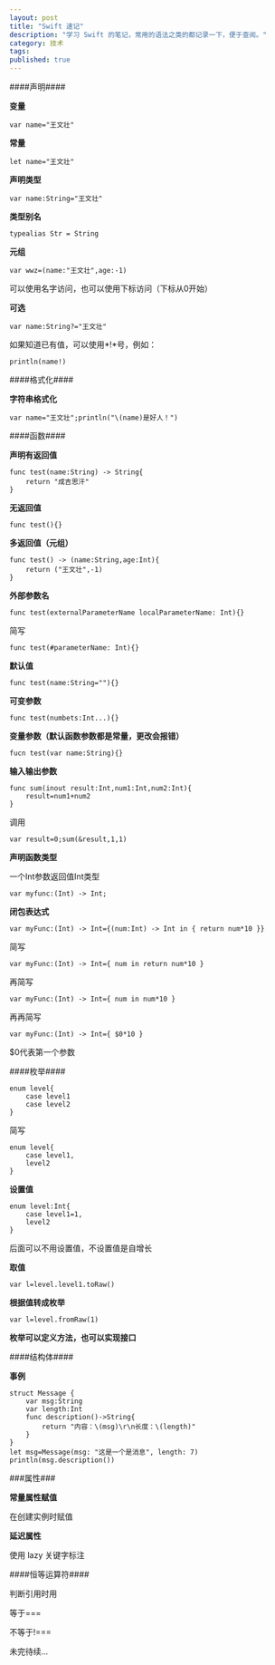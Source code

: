 ```yaml
---
layout: post
title: "Swift 速记"
description: "学习 Swift 的笔记，常用的语法之类的都记录一下，便于查阅。"
category: 技术
tags: 
published: true
---
```


####声明####

**变量**

	var name="王文壮"

**常量**

	let name="王文壮"

**声明类型**

	var name:String="王文壮"

**类型别名**

	typealias Str = String

**元组**

	var wwz=(name:"王文壮",age:-1)

可以使用名字访问，也可以使用下标访问（下标从0开始）

**可选**

	var name:String?="王文壮"

如果知道已有值，可以使用*!*号，例如：

	println(name!)

####格式化####

**字符串格式化**

	var name="王文壮";println("\(name)是好人！")

####函数####

**声明有返回值**

	func test(name:String) -> String{
		return "成吉思汗"
	}

**无返回值**

	func test(){}

**多返回值（元组）**

	func test() -> (name:String,age:Int){
		return ("王文壮",-1)
	}

**外部参数名**

	func test(externalParameterName localParameterName: Int){}

简写

	func test(#parameterName: Int){}

**默认值**

	func test(name:String=""){}

**可变参数**

	func test(numbets:Int...){}

**变量参数（默认函数参数都是常量，更改会报错）**

	fucn test(var name:String){}

**输入输出参数**

	func sum(inout result:Int,num1:Int,num2:Int){
		result=num1+num2
	}

调用

	var result=0;sum(&result,1,1)

**声明函数类型**

一个Int参数返回值Int类型

	var myfunc:(Int) -> Int;

**闭包表达式**

	var myFunc:(Int) -> Int={(num:Int) -> Int in { return num*10 }}

简写

	var myFunc:(Int) -> Int={ num in return num*10 }

再简写

	var myFunc:(Int) -> Int={ num in num*10 }

再再简写

	var myFunc:(Int) -> Int={ $0*10 }

$0代表第一个参数

####枚举####

	enum level{
		case level1
		case level2
	}

简写

	enum level{
		case level1,
		level2
	}

**设置值**

	enum level:Int{
		case level1=1,
		level2
	}

后面可以不用设置值，不设置值是自增长

**取值**

	var l=level.level1.toRaw()

**根据值转成枚举**

	var l=level.fromRaw(1)

**枚举可以定义方法，也可以实现接口**

####结构体####

**事例**

	struct Message {
	    var msg:String
	    var length:Int
	    func description()->String{
	        return "内容：\(msg)\r\n长度：\(length)"
	    }
	}
	let msg=Message(msg: "这是一个是消息", length: 7)
	println(msg.description())

###属性###

**常量属性赋值**

在创建实例时赋值

**延迟属性**

使用 lazy 关键字标注

####恒等运算符####

判断引用时用

等于===

不等于!===

未完待续...